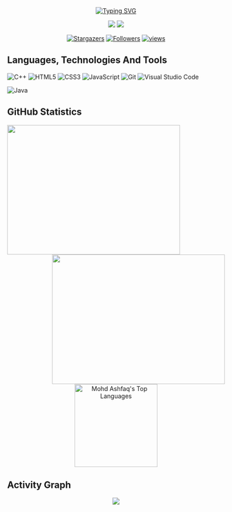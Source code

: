<div align="center">
<a href="https://git.io/typing-svg"><img src="https://readme-typing-svg.herokuapp.com?font=Fira+Code&weight=600&size=30&pause=300&color=000000&width=435&lines=Hello+Visitor();I+am+Mohd+Ashfaq.;An+Android+Developer,;Content+Creator,;and+a+Learner,+always+:-)" alt="Typing SVG"/></a>
</div>
<div align="center">

<a href="https://linkedin.com/in/mohdashfaq01/" target="_blank"><img src="https://img.shields.io/badge/LinkedIn-0077B5?style=for-the-badge&logo=linkedin&logoColor=white"></a>
<a href="https://leetcode.com/ashfaqali/" target="_blank"><img src="https://img.shields.io/badge/-LeetCode-FFA116?style=for-the-badge&logo=LeetCode&logoColor=white"></a>
</div>

<p align="center">
  <a href="https://github.com/siddique-azhann?tab=repositories&sort=stargazers">
    <img alt="Stargazers" title="Stargazers" src="https://custom-icon-badges.demolab.com/github/stars/siddique-azhann?color=55960c&style=for-the-badge&labelColor=488207&logo=star"/></a>
  <a href="https://github.com/siddique-azhann?tab=followers">
    <img alt="Followers" title="Followers" src="https://custom-icon-badges.demolab.com/github/followers/siddique-azhann?color=236ad3&labelColor=1155ba&style=for-the-badge&logo=person-add&label=Follow&logoColor=white"/></a>
  <a href="https://github.com/siddique-azhann/Simple-View-Counter">
    <img alt="views" title="Visitors" src="https://komarev.com/ghpvc/?username=siddiqe-azhann&style=for-the-badge&color=grey"/></a>
</p>

## Languages, Technologies And Tools
![C++](https://img.shields.io/badge/c++-%2300599C.svg?style=for-the-badge&logo=c%2B%2B&logoColor=white)
![HTML5](https://img.shields.io/badge/html5-%23E34F26.svg?style=for-the-badge&logo=html5&logoColor=white)
![CSS3](https://img.shields.io/badge/css3-%231572B6.svg?style=for-the-badge&logo=css3&logoColor=white)
![JavaScript](https://img.shields.io/badge/javascript-%23323330.svg?style=for-the-badge&logo=javascript&logoColor=%23F7DF1E)
![Git](https://img.shields.io/badge/git-%23F05033.svg?style=for-the-badge&logo=git&logoColor=white)
![Visual Studio Code](https://img.shields.io/badge/Visual%20Studio%20Code-0078d7.svg?style=for-the-badge&logo=visual-studio-code&logoColor=white)

![Java](https://img.shields.io/badge/java-0078d7.svg?style=for-the-badge&logo=java&logoColor=white)

## GitHub Statistics
<div align="left">
<a href="https://github.com/ashfaaqali/github-readme-stats"><img height="300px" width="400px" src="https://github-readme-stats.vercel.app/api?username=ashfaaqali&theme=midnight-purple&count_private=true&show_icons=true&hide_border=true"></a>
<a href="https://git.io/streak-stats"><img align="right" height="300px" width="400px" src="https://streak-stats.demolab.com?user=ashfaaqali&theme=dark&border_radius=4.6&date_format=j%20M%5B%20Y%5D"></a>
</div>
<div align="center">
<a href="https://github.com/siddique-azhann/github-readme-stats"><img alt="Mohd Ashfaq's Top Languages" src="https://denvercoder1-github-readme-stats.vercel.app/api/top-langs/?username=ashfaaqali&langs_count=8&layout=compact&theme=react&hide_border=true&bg_color=1F222E&title_color=F85D7F&icon_color=F8D866&hide=Jupyter%20Notebook,Roff" height="192px"/></a>
</div>

## Activity Graph

<p align="center">
<a href="https://github.com/ashutosh00710/github-readme-activity-graph"><img src="https://github-readme-activity-graph.cyclic.app/graph?username=ashfaaqali&bg_color=ffffff&color=000000&line=00a36c&point=006602&area=true&hide_border=true"></a>
</p>
